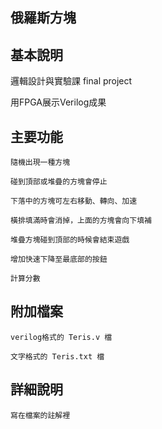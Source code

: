 俄羅斯方塊
----------
## 基本說明

邏輯設計與實驗課 final project

用FPGA展示Verilog成果

## 主要功能

    隨機出現一種方塊

    碰到頂部或堆疊的方塊會停止

    下落中的方塊可左右移動、轉向、加速

    橫排填滿時會消掉，上面的方塊會向下填補

    堆疊方塊碰到頂部的時候會結束遊戲

    增加快速下降至最底部的按鈕

    計算分數

## 附加檔案

    verilog格式的 Teris.v 檔

    文字格式的 Teris.txt 檔

## 詳細說明

    寫在檔案的註解裡
